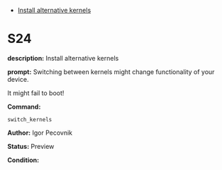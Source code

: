 - [Install alternative kernels](#s24)

# S24

**description:** Install alternative kernels

**prompt:** 
Switching between kernels might change functionality of your device. 

It might fail to boot!

**Command:** 
~~~
switch_kernels
~~~

**Author:** Igor Pecovnik

**Status:** Preview

**Condition:**
~~~

~~~

